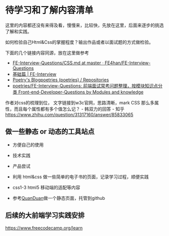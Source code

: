# 待学习和了解内容清单

这里的内容都还没有来得及看，慢慢来，比较快，先放在这里，后面来逐步的挑选了解和实践。

如何检验自己Html&Css的掌握程度？输出作品或者以面试题的方式做检验。


下面的几个链接内容同源，放在这里做参考
* [FE-Interview-Questions/CSS.md at master · FE4han/FE-Interview-Questions](https://github.com/FE4han/FE-Interview-Questions/blob/master/CSS.md)
* [基础篇 | FE-Interview](https://poetries1.gitee.io/fe-interview/docs/base.html)
* [Poetry's Blog](https://blog.poetries.top/)[poetries (poetries) / Repositories](https://github.com/poetries?tab=repositories)
* [poetries/FE-Interview-Questions: 前端面试常考问题整理，按模块知识点分类 Front-end-Developer-Questions by Modules and knowledge](https://github.com/poetries/FE-Interview-Questions)


作者对css的梳理到位， 文字链接到w3c官网，思路清晰，mark
CSS 那么多属性，而且每个属性都有多个值怎么记？ - 韩双力的回答 - 知乎
https://www.zhihu.com/question/31317160/answer/85833065

## 做一些静态 or 动态的工具站点
* 方便自己的使用
* 技术实践
* 产品尝试

* 利用 html&css 做一些简单的电子书的页面，记录学习过程，顺便实践

* css1-3 html5 移动端的适配等内容

* 参考[QuanDuan](https://www.quanduan.com/)做一个静态页面，托管到github

## 后续的大前端学习实践安排

https://www.freecodecamp.org/learn
